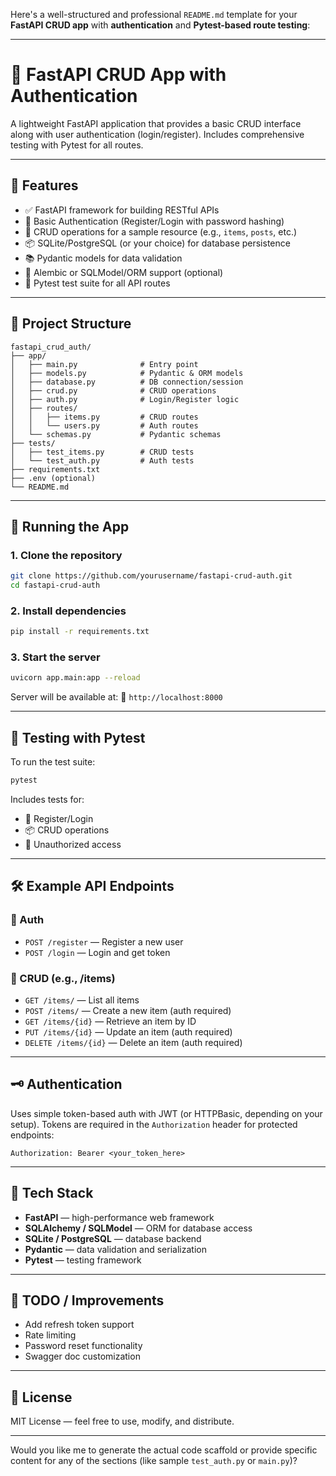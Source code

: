 Here's a well-structured and professional `README.md` template for your **FastAPI CRUD app** with **authentication** and **Pytest-based route testing**:

---

# 🧩 FastAPI CRUD App with Authentication

A lightweight FastAPI application that provides a basic CRUD interface along with user authentication (login/register). Includes comprehensive testing with Pytest for all routes.

---

## 🚀 Features

* ✅ FastAPI framework for building RESTful APIs
* 🔐 Basic Authentication (Register/Login with password hashing)
* 🧠 CRUD operations for a sample resource (e.g., `items`, `posts`, etc.)
* 📦 SQLite/PostgreSQL (or your choice) for database persistence
* 📚 Pydantic models for data validation
* 🔄 Alembic or SQLModel/ORM support (optional)
* 🧪 Pytest test suite for all API routes

---

## 📁 Project Structure

```
fastapi_crud_auth/
├── app/
│   ├── main.py              # Entry point
│   ├── models.py            # Pydantic & ORM models
│   ├── database.py          # DB connection/session
│   ├── crud.py              # CRUD operations
│   ├── auth.py              # Login/Register logic
│   ├── routes/
│   │   ├── items.py         # CRUD routes
│   │   └── users.py         # Auth routes
│   └── schemas.py           # Pydantic schemas
├── tests/
│   ├── test_items.py        # CRUD tests
│   └── test_auth.py         # Auth tests
├── requirements.txt
├── .env (optional)
└── README.md
```

---

## 🧪 Running the App

### 1. Clone the repository

```bash
git clone https://github.com/yourusername/fastapi-crud-auth.git
cd fastapi-crud-auth
```

### 2. Install dependencies

```bash
pip install -r requirements.txt
```

### 3. Start the server

```bash
uvicorn app.main:app --reload
```

Server will be available at:
📍 `http://localhost:8000`

---

## 🧫 Testing with Pytest

To run the test suite:

```bash
pytest
```

Includes tests for:

* 🔐 Register/Login
* 📦 CRUD operations
* 🚫 Unauthorized access

---

## 🛠 Example API Endpoints

### 🔐 Auth

* `POST /register` — Register a new user
* `POST /login` — Login and get token

### 🧩 CRUD (e.g., /items)

* `GET /items/` — List all items
* `POST /items/` — Create a new item (auth required)
* `GET /items/{id}` — Retrieve an item by ID
* `PUT /items/{id}` — Update an item (auth required)
* `DELETE /items/{id}` — Delete an item (auth required)

---

## 🗝️ Authentication

Uses simple token-based auth with JWT (or HTTPBasic, depending on your setup).
Tokens are required in the `Authorization` header for protected endpoints:

```
Authorization: Bearer <your_token_here>
```

---

## 🧱 Tech Stack

* **FastAPI** — high-performance web framework
* **SQLAlchemy / SQLModel** — ORM for database access
* **SQLite / PostgreSQL** — database backend
* **Pydantic** — data validation and serialization
* **Pytest** — testing framework

---

## 📌 TODO / Improvements

* Add refresh token support
* Rate limiting
* Password reset functionality
* Swagger doc customization

---

## 📄 License

MIT License — feel free to use, modify, and distribute.

---

Would you like me to generate the actual code scaffold or provide specific content for any of the sections (like sample `test_auth.py` or `main.py`)?
